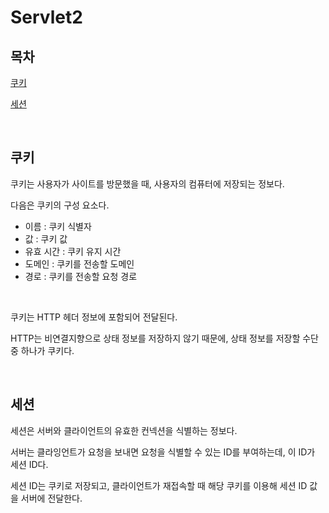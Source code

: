 # Servlet2

## 목차

[쿠키](#쿠키)

[세션](#세션)

<br>

## 쿠키

쿠키는 사용자가 사이트를 방문했을 때, 사용자의 컴퓨터에 저장되는 정보다.

다음은 쿠키의 구성 요소다.

- 이름 : 쿠키 식별자
- 값 : 쿠키 값
- 유효 시간 : 쿠키 유지 시간
- 도메인 : 쿠키를 전송할 도메인
- 경로 : 쿠키를 전송할 요청 경로

<br>

쿠키는 HTTP 헤더 정보에 포함되어 전달된다.

HTTP는 비연결지향으로 상태 정보를 저장하지 않기 때문에, 상태 정보를 저장할 수단 중 하나가 쿠키다.

<br>

## 세션

세션은 서버와 클라이언트의 유효한 컨넥션을 식별하는 정보다.

서버는 클라잉언트가 요청을 보내면 요청을 식별할 수 있는 ID를 부여하는데, 이 ID가 세션 ID다.

세션 ID는 쿠키로 저장되고, 클라이언트가 재접속할 때 해당 쿠키를 이용해 세션 ID 값을 서버에 전달한다.

